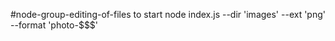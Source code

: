 #node-group-editing-of-files
to start node index.js --dir 'images' --ext 'png' --format 'photo-$$$'
